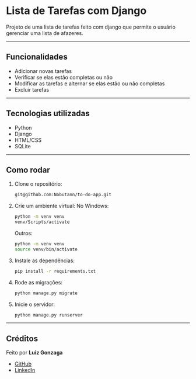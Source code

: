 # Lista de Tarefas com Django

Projeto de uma lista de tarefas feito com django que permite o usuário gerenciar uma lista de afazeres.

---

## Funcionalidades

- Adicionar novas tarefas
- Verificar se elas estão completas ou não
- Modificar as tarefas e alternar se elas estão ou não completas
- Excluir tarefas

--- 

## Tecnologias utilizadas

- Python
- Django
- HTML/CSS
- SQLite

---

## Como rodar

1. Clone o repositório:
    ```bash
    git@github.com:Nobutann/to-do-app.git
    ```
2. Crie um ambiente virtual:
    No Windows:
    ```bash
    python -m venv venv
    venv/Scripts/activate
    ```
    Outros:
    ```bash
    python -m venv venv
    source venv/bin/activate
    ```
3. Instale as dependências:
    ```bash
    pip install -r requirements.txt
    ```
4. Rode as migrações:
    ```bash
    python manage.py migrate
    ```
5. Inicie o servidor:
    ```bash
    python manage.py runserver
    ```

---

## Créditos

Feito por **Luiz Gonzaga**

- [GitHub](https://github.com/Nobutann)
- [LinkedIn](https://linkedin.com/in/gonzaga07/)